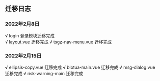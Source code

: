## 迁移日志
### 2022年2月8日
√ login 登录模块迁移完成  
√ layout.vue 迁移完成
√ tsgz-nav-menu.vue 迁移完成
### 2022年2月15日
√ ellipsis-copy.vue 迁移完成
√ blotua-main.vue 迁移完成
√ msg-dialog.vue 迁移完成
√ risk-warning-main 迁移完成

